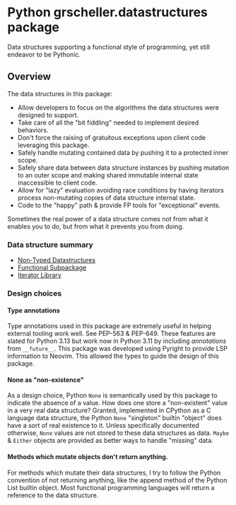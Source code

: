 # Python grscheller.datastructures package

Data structures supporting a functional style of programming, yet still
endeavor to be Pythonic.

## Overview

The data structures in this package:

* Allow developers to focus on the algorithms the data structures were
  designed to support.
* Take care of all the "bit fiddling" needed to implement desired
  behaviors.
* Don't force the raising of gratuitous exceptions upon client code
  leveraging this package.
* Safely handle mutating contained data by pushing it to a protected
  inner scope. 
* Safely share data between data structure instances by pushing mutation
  to an outer scope and making shared immutable internal state
  inaccessible to client code.
* Allow for "lazy" evaluation avoiding race conditions by having
  iterators process non-mutating copies of data structure internal
  state.
* Code to the "happy" path & provide FP tools for "exceptional" events.

Sometimes the real power of a data structure comes not from what it
enables you to do, but from what it prevents you from doing.

### Data structure summary

* [Non-Typed Datastructures](README.d/NonTypedDatastructures.md)
* [Functional Subpackage](README.d/FunctionalSubpackage.md)
* [Iterator Library](README.d/IteratorLibraryModule.md)

### Design choices

#### Type annotations

Type annotations used in this package are extremely useful in helping
external tooling work well. See PEP-563 & PEP-649. These features are
slated for Python 3.13 but work now in Python 3.11 by including
*annotations* from `__future__`. This package was developed using
Pyright to provide LSP information to Neovim. This allowed the types
to guide the design of this package.

#### None as "non-existence"

As a design choice, Python `None` is semantically used by this package
to indicate the absence of a value. How does one store a "non-existent"
value in a very real data structure? Granted, implemented in CPython as
a C language data structure, the Python `None` "singleton" builtin
"object" does have a sort of real existence to it. Unless specifically
documented otherwise, `None` values are not stored to these data
structures as data. `Maybe` & `Either` objects are provided as better
ways to handle "missing" data.

#### Methods which mutate objects don't return anything.

For methods which mutate their data structures, I try to follow the
Python convention of not returning anything, like the append method of
the Python List builtin object. Most functional programming languages
will return a reference to the data structure.
